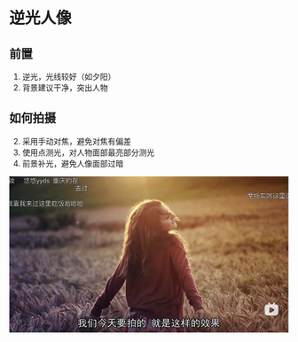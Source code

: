 # 逆光人像

## 前置
1. 逆光，光线较好（如夕阳）
2. 背景建议干净，突出人物

## 如何拍摄
2. 采用手动对焦，避免对焦有偏差
3. 使用点测光，对人物面部最亮部分测光
4. 前景补光，避免人像面部过暗


![灯位要求](./../../public/assets/摄影相关/实战技巧/2.png)